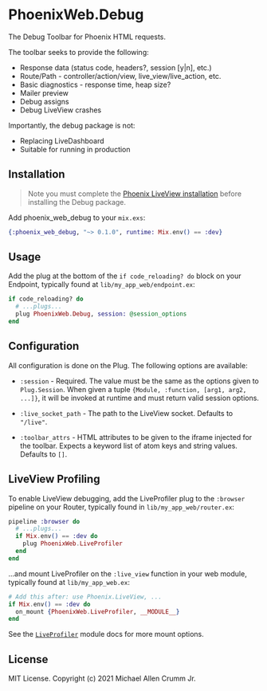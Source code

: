 # PhoenixWeb.Debug

<!-- MDOC !-->
The Debug Toolbar for Phoenix HTML requests.

The toolbar seeks to provide the following:

* Response data (status code, headers?, session [y|n], etc.)
* Route/Path - controller/action/view, live_view/live_action, etc.
* Basic diagnostics - response time, heap size?
* Mailer preview
* Debug assigns
* Debug LiveView crashes

Importantly, the debug package is not:

* Replacing LiveDashboard
* Suitable for running in production

## Installation

> Note you must complete the [Phoenix LiveView installation](https://hexdocs.pm/phoenix_live_view/installation.html) before
> installing the Debug package.

Add phoenix_web_debug to your `mix.exs`:

```elixir
{:phoenix_web_debug, "~> 0.1.0", runtime: Mix.env() == :dev}
```

## Usage

Add the plug at the bottom of the `if code_reloading? do` block
on your Endpoint, typically found at `lib/my_app_web/endpoint.ex`:

```elixir
if code_reloading? do
  # ...plugs...
  plug PhoenixWeb.Debug, session: @session_options
end
```

## Configuration

All configuration is done on the Plug. The following options are available:

* `:session` - Required. The value must be the same as the
  options given to `Plug.Session`. When given a tuple
  `{Module, :function, [arg1, arg2, ...]}`, it will be invoked
  at runtime and must return valid session options.

* `:live_socket_path` - The path to the LiveView socket.
  Defaults to `"/live"`.

* `:toolbar_attrs` - HTML attributes to be given to the iframe
  injected for the toolbar. Expects a keyword list of atom keys and
  string values. Defaults to `[]`.

## LiveView Profiling

To enable LiveView debugging, add the LiveProfiler plug to the
`:browser` pipeline on your Router, typically found in
`lib/my_app_web/router.ex`:

```elixir
pipeline :browser do
  # ...plugs...
  if Mix.env() == :dev do
    plug PhoenixWeb.LiveProfiler
  end
end
```

...and mount LiveProfiler on the `:live_view` function in your web module,
typically found at `lib/my_app_web.ex`:

```elixir
# Add this after: use Phoenix.LiveView, ...
if Mix.env() == :dev do
  on_mount {PhoenixWeb.LiveProfiler, __MODULE__}
end
```

See the [`LiveProfiler`](`PhoenixWeb.LiveProfiler`) module docs for more mount options.

<!-- MDOC !-->

## License

MIT License. Copyright (c) 2021 Michael Allen Crumm Jr.
